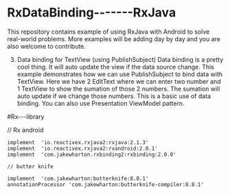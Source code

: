 # RxDataBinding-------RxJava

This repository contains example of using RxJava with Android to solve real-world problems. More examples will be adding day by day and you are also welcome to contribute.

3. Data binding for TextView (using PublishSubject)
Data binding is a pretty cool thing. It will auto update the view if the data source change. This example demonstrates how we can use PublishSubject to bind data with TextView. Here we have 2 EditText where we can enter two number and 1 TextView to show the sumation of those 2 numbers. The sumation will auto update if we change those numbers. This is a basic use of data binding. You can also use Presentation ViewModel pattern.



#Rx---library

  // Rx android
  
    implement  'io.reactivex.rxjava2:rxjava:2.1.3'
    implement  'io.reactivex.rxjava2:rxandroid:2.0.1'
    implement  'com.jakewharton.rxbinding2:rxbinding:2.0.0'

    // butter knife
    
    implement  'com.jakewharton:butterknife:8.8.1'
    annotationProcessor 'com.jakewharton:butterknife-compiler:8.8.1'
